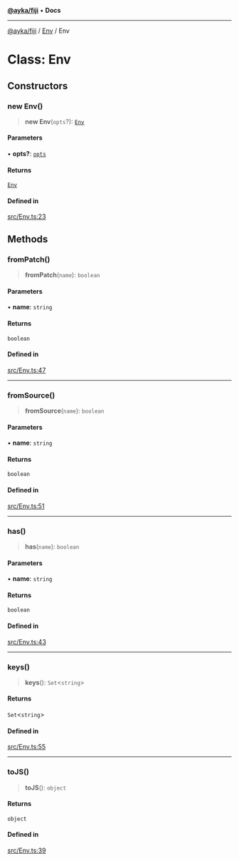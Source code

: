[**@ayka/fiji**](../../../README.md) • **Docs**

***

[@ayka/fiji](../../../globals.md) / [Env](../README.md) / Env

# Class: Env

## Constructors

### new Env()

> **new Env**(`opts`?): [`Env`](Env.md)

#### Parameters

• **opts?**: [`opts`](../type-aliases/opts.md)

#### Returns

[`Env`](Env.md)

#### Defined in

[src/Env.ts:23](https://github.com/AndreyMork/fiji/blob/144c0091223d6b00e7f3dad83fbdc3098be7f48c/src/Env.ts#L23)

## Methods

### fromPatch()

> **fromPatch**(`name`): `boolean`

#### Parameters

• **name**: `string`

#### Returns

`boolean`

#### Defined in

[src/Env.ts:47](https://github.com/AndreyMork/fiji/blob/144c0091223d6b00e7f3dad83fbdc3098be7f48c/src/Env.ts#L47)

***

### fromSource()

> **fromSource**(`name`): `boolean`

#### Parameters

• **name**: `string`

#### Returns

`boolean`

#### Defined in

[src/Env.ts:51](https://github.com/AndreyMork/fiji/blob/144c0091223d6b00e7f3dad83fbdc3098be7f48c/src/Env.ts#L51)

***

### has()

> **has**(`name`): `boolean`

#### Parameters

• **name**: `string`

#### Returns

`boolean`

#### Defined in

[src/Env.ts:43](https://github.com/AndreyMork/fiji/blob/144c0091223d6b00e7f3dad83fbdc3098be7f48c/src/Env.ts#L43)

***

### keys()

> **keys**(): `Set`\<`string`\>

#### Returns

`Set`\<`string`\>

#### Defined in

[src/Env.ts:55](https://github.com/AndreyMork/fiji/blob/144c0091223d6b00e7f3dad83fbdc3098be7f48c/src/Env.ts#L55)

***

### toJS()

> **toJS**(): `object`

#### Returns

`object`

#### Defined in

[src/Env.ts:39](https://github.com/AndreyMork/fiji/blob/144c0091223d6b00e7f3dad83fbdc3098be7f48c/src/Env.ts#L39)

